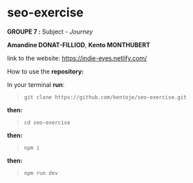 # seo-exercise

**GROUPE 7 :**
Subject - *Journey*

**Amandine DONAT-FILLIOD**,
**Kento MONTHUBERT**

link to the website: https://indie-eyes.netlify.com/

How to use the **repository:**

In your terminal **run**:
> ```git clone https://github.com/kentoje/seo-exercise.git```

**then:**

> ```cd seo-exercise```

**then:**

> ```npm i```

**then:**

> ```npm run dev```

